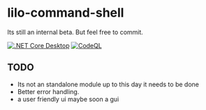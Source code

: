 # lilo-command-shell
Its still an internal beta. But feel free to commit.

[![.NET Core Desktop](https://github.com/JW-Limited/lilo-command-shell/actions/workflows/dotnet-desktop.yml/badge.svg?branch=main)](https://github.com/JW-Limited/lilo-command-shell/actions/workflows/dotnet-desktop.yml) [![CodeQL](https://github.com/JW-Limited/lilo-command-shell/actions/workflows/codeql.yml/badge.svg)](https://github.com/JW-Limited/lilo-command-shell/actions/workflows/codeql.yml)


## TODO
- Its not an standalone module up to this day it needs to be done
- Better error handling.
- a user friendly ui maybe soon a gui
